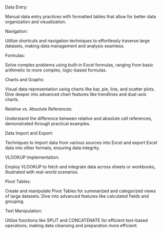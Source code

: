 Data Entry:

Manual data entry practices with formatted tables that allow for better data organization and visualization.

Navigation:

Utilize shortcuts and navigation techniques to effortlessly traverse large datasets, making data management and analysis seamless.

Formulas:

Solve complex problems using built-in Excel formulas, ranging from basic arithmetic to more complex, logic-based formulas.

Charts and Graphs:

Visual data representation using charts like bar, pie, line, and scatter plots. Dive deeper into advanced chart features like trendlines and dual-axis charts.

Relative vs. Absolute References:

Understand the difference between relative and absolute cell references, demonstrated through practical examples.

Data Import and Export:

Techniques to import data from various sources into Excel and export Excel data into other formats, ensuring data integrity.

VLOOKUP Implementation:

Employ VLOOKUP to fetch and integrate data across sheets or workbooks, illustrated with real-world scenarios.

Pivot Tables:

Create and manipulate Pivot Tables for summarized and categorized views of large datasets. Dive into advanced features like calculated fields and grouping.

Text Manipulation:

Utilize functions like SPLIT and CONCATENATE for efficient text-based operations, making data cleansing and preparation more efficient.
